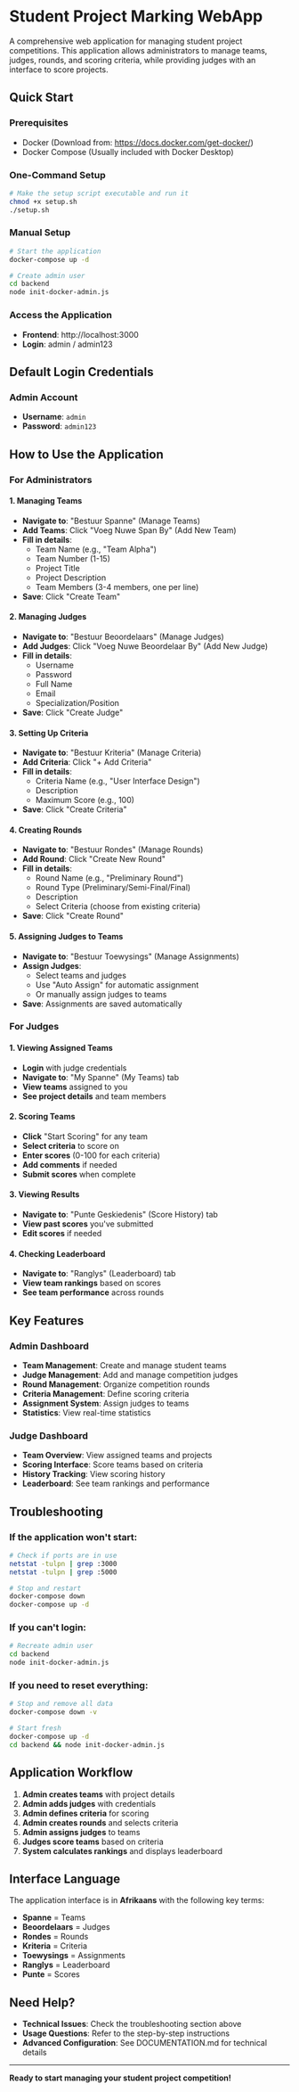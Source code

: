 # Student Project Marking WebApp

A comprehensive web application for managing student project competitions. This application allows administrators to manage teams, judges, rounds, and scoring criteria, while providing judges with an interface to score projects.

## Quick Start

### Prerequisites
- Docker (Download from: https://docs.docker.com/get-docker/)
- Docker Compose (Usually included with Docker Desktop)

### One-Command Setup
```bash
# Make the setup script executable and run it
chmod +x setup.sh
./setup.sh
```

### Manual Setup
```bash
# Start the application
docker-compose up -d

# Create admin user
cd backend
node init-docker-admin.js
```

### Access the Application
- **Frontend**: http://localhost:3000
- **Login**: admin / admin123

## Default Login Credentials

### Admin Account
- **Username**: `admin`
- **Password**: `admin123`

## How to Use the Application

### For Administrators

#### 1. Managing Teams
- **Navigate to**: "Bestuur Spanne" (Manage Teams)
- **Add Teams**: Click "Voeg Nuwe Span By" (Add New Team)
- **Fill in details**:
  - Team Name (e.g., "Team Alpha")
  - Team Number (1-15)
  - Project Title
  - Project Description
  - Team Members (3-4 members, one per line)
- **Save**: Click "Create Team"

#### 2. Managing Judges
- **Navigate to**: "Bestuur Beoordelaars" (Manage Judges)
- **Add Judges**: Click "Voeg Nuwe Beoordelaar By" (Add New Judge)
- **Fill in details**:
  - Username
  - Password
  - Full Name
  - Email
  - Specialization/Position
- **Save**: Click "Create Judge"

#### 3. Setting Up Criteria
- **Navigate to**: "Bestuur Kriteria" (Manage Criteria)
- **Add Criteria**: Click "+ Add Criteria"
- **Fill in details**:
  - Criteria Name (e.g., "User Interface Design")
  - Description
  - Maximum Score (e.g., 100)
- **Save**: Click "Create Criteria"

#### 4. Creating Rounds
- **Navigate to**: "Bestuur Rondes" (Manage Rounds)
- **Add Round**: Click "Create New Round"
- **Fill in details**:
  - Round Name (e.g., "Preliminary Round")
  - Round Type (Preliminary/Semi-Final/Final)
  - Description
  - Select Criteria (choose from existing criteria)
- **Save**: Click "Create Round"

#### 5. Assigning Judges to Teams
- **Navigate to**: "Bestuur Toewysings" (Manage Assignments)
- **Assign Judges**: 
  - Select teams and judges
  - Use "Auto Assign" for automatic assignment
  - Or manually assign judges to teams
- **Save**: Assignments are saved automatically

### For Judges

#### 1. Viewing Assigned Teams
- **Login** with judge credentials
- **Navigate to**: "My Spanne" (My Teams) tab
- **View teams** assigned to you
- **See project details** and team members

#### 2. Scoring Teams
- **Click** "Start Scoring" for any team
- **Select criteria** to score on
- **Enter scores** (0-100 for each criteria)
- **Add comments** if needed
- **Submit scores** when complete

#### 3. Viewing Results
- **Navigate to**: "Punte Geskiedenis" (Score History) tab
- **View past scores** you've submitted
- **Edit scores** if needed

#### 4. Checking Leaderboard
- **Navigate to**: "Ranglys" (Leaderboard) tab
- **View team rankings** based on scores
- **See team performance** across rounds

## Key Features

### Admin Dashboard
- **Team Management**: Create and manage student teams
- **Judge Management**: Add and manage competition judges
- **Round Management**: Organize competition rounds
- **Criteria Management**: Define scoring criteria
- **Assignment System**: Assign judges to teams
- **Statistics**: View real-time statistics

### Judge Dashboard
- **Team Overview**: View assigned teams and projects
- **Scoring Interface**: Score teams based on criteria
- **History Tracking**: View scoring history
- **Leaderboard**: See team rankings and performance

## Troubleshooting

### If the application won't start:
```bash
# Check if ports are in use
netstat -tulpn | grep :3000
netstat -tulpn | grep :5000

# Stop and restart
docker-compose down
docker-compose up -d
```

### If you can't login:
```bash
# Recreate admin user
cd backend
node init-docker-admin.js
```

### If you need to reset everything:
```bash
# Stop and remove all data
docker-compose down -v

# Start fresh
docker-compose up -d
cd backend && node init-docker-admin.js
```

## Application Workflow

1. **Admin creates teams** with project details
2. **Admin adds judges** with credentials
3. **Admin defines criteria** for scoring
4. **Admin creates rounds** and selects criteria
5. **Admin assigns judges** to teams
6. **Judges score teams** based on criteria
7. **System calculates rankings** and displays leaderboard

## Interface Language

The application interface is in **Afrikaans** with the following key terms:
- **Spanne** = Teams
- **Beoordelaars** = Judges
- **Rondes** = Rounds
- **Kriteria** = Criteria
- **Toewysings** = Assignments
- **Ranglys** = Leaderboard
- **Punte** = Scores

## Need Help?

- **Technical Issues**: Check the troubleshooting section above
- **Usage Questions**: Refer to the step-by-step instructions
- **Advanced Configuration**: See DOCUMENTATION.md for technical details

---

**Ready to start managing your student project competition!**